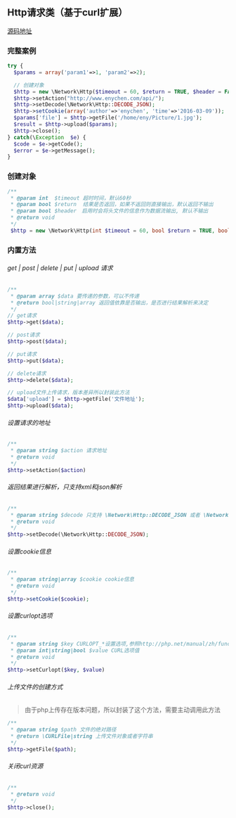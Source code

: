 ## Http请求类（基于curl扩展）
[源码地址](https://github.com/enychen/yaf-framework/blob/master/app/library/Network/Http.php)

### 完整案例
```php
try {
  $params = array('param1'=>1, 'param2'=>2);

  // 创建对象
  $http = new \Network\Http($timeout = 60, $return = TRUE, $header = FALSE);
  $http->setAction("http://www.enychen.com/api/");
  $http->setDecode(\Network\Http::DECODE_JSON);
  $http->setCookie(array('author'=>'enychen', 'time'=>'2016-03-09'));
  $params['file'] = $http->getFile('/home/eny/Picture/1.jpg');
  $result = $http->upload($params);
  $http->close();
} catch(\Exception  $e) {
  $code = $e->getCode();
  $error = $e->getMessage();
}
```

### 创建对象
```php
/**
 * @param int  $timeout 超时时间，默认60秒
 * @param bool $return  结果是否返回，如果不返回则直接输出，默认返回不输出
 * @param bool $header　启用时会将头文件的信息作为数据流输出, 默认不输出
 * @return void
 */
 $http = new \Network\Http(int $timeout = 60, bool $return = TRUE, bool $header = FALSE);
```

### 内置方法


###### get | post | delete | put | upload 请求
```php
/**
 * @param array $data 要传递的参数，可以不传递
 * @return bool|string|array 返回值依靠是否输出，是否进行结果解析来决定
 */
// get请求
$http->get($data);

// post请求
$http->post($data);

// put请求
$http->put($data);

// delete请求
$http->delete($data);

// upload文件上传请求，版本差异所以封装此方法
$data['upload'] = $http->getFile('文件地址');
$http->upload($data);

```

###### 设置请求的地址
```php
/**
 * @param string $action 请求地址
 * @return void
 */
$http->setAction($action)
```

###### 返回结果进行解析，只支持xml和json解析
```php
/**
 * @param string $decode 只支持 \Network\Http::DECODE_JSON 或者 \Network\Http::DECODE_XML
 * @return void
 */ 
$http->setDecode(\Network\Http::DECODE_JSON);
```

###### 设置cookie信息
```php
/**
 * @param string|array $cookie cookie信息
 * @return void
 */
$http->setCookie($cookie);
```

###### 设置curlopt选项
```php
/**
 * @param string $key CURLOPT_*设置选项,参照http://php.net/manual/zh/function.curl-setopt.php
 * @param int|string|bool $value CURL选项值
 * @return void
 */
$http->setCurlopt($key, $value)
```

###### 	上传文件的创建方式

> 由于php上传存在版本问题，所以封装了这个方法，需要主动调用此方法
```php
/**
 * @param string $path 文件的绝对路径
 * @return \CURLFile|string 上传文件对象或者字符串
 */
$http->getFile($path);
```

###### 关闭curl资源
```php
/**
 * @return void
 */
$http->close();
```
